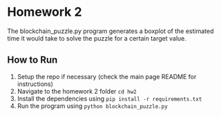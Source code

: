# Homework 2

The blockchain_puzzle.py program generates a boxplot of the estimated time it would take to solve the puzzle for a certain target value. 

## How to Run

1. Setup the repo if necessary (check the main page README for instructions)
2. Navigate to the homework 2 folder `cd hw2`
3. Install the dependencies using `pip install -r requirements.txt`
4. Run the program using `python blockchain_puzzle.py`